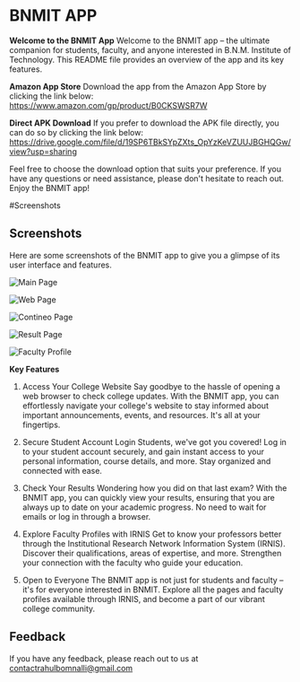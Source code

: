 
# BNMIT APP

**Welcome to the BNMIT App**
Welcome to the BNMIT app – the ultimate companion for students, faculty, and anyone interested in B.N.M. Institute of Technology. This README file provides an overview of the app and its key features.

**Amazon App Store**
Download the app from the Amazon App Store by clicking the link below:
https://www.amazon.com/gp/product/B0CKSWSR7W

**Direct APK Download**
If you prefer to download the APK file directly, you can do so by clicking the link below:
https://drive.google.com/file/d/19SP6TBkSYpZXts_OpYzKeVZUUJBGHQGw/view?usp=sharing

Feel free to choose the download option that suits your preference. If you have any questions or need assistance, please don't hesitate to reach out. Enjoy the BNMIT app!


#Screenshots

## Screenshots

Here are some screenshots of the BNMIT app to give you a glimpse of its user interface and features.

![Main Page](https://github.com/rahulbomnalli7/BNMIT-APP/assets/142937045/14d06ae8-0305-4d46-b8b7-1761e6699f05)

![Web Page](https://github.com/rahulbomnalli7/BNMIT-APP/assets/142937045/d91cfbb4-2ec6-4ab3-9c73-dd3e0bf29ca1)


![Contineo Page](https://github.com/rahulbomnalli7/BNMIT-APP/assets/142937045/e38a131f-b36f-4772-9251-9f92f46d9d6d)


![Result Page](https://github.com/rahulbomnalli7/BNMIT-APP/assets/142937045/4741eddf-d799-4dd1-b106-35eded0c1c2f)


![Faculty Profile](https://github.com/rahulbomnalli7/BNMIT-APP/assets/142937045/2f38b225-3e52-479e-b42a-a074c2b0bb8a)



**Key Features**
1. Access Your College Website
Say goodbye to the hassle of opening a web browser to check college updates. With the BNMIT app, you can effortlessly navigate your college's website to stay informed about important announcements, events, and resources. It's all at your fingertips.

2. Secure Student Account Login
Students, we've got you covered! Log in to your student account securely, and gain instant access to your personal information, course details, and more. Stay organized and connected with ease.

3. Check Your Results
Wondering how you did on that last exam? With the BNMIT app, you can quickly view your results, ensuring that you are always up to date on your academic progress. No need to wait for emails or log in through a browser.

4. Explore Faculty Profiles with IRNIS
Get to know your professors better through the Institutional Research Network Information System (IRNIS). Discover their qualifications, areas of expertise, and more. Strengthen your connection with the faculty who guide your education.

5. Open to Everyone
The BNMIT app is not just for students and faculty – it's for everyone interested in BNMIT. Explore all the pages and faculty profiles available through IRNIS, and become a part of our vibrant college community.

## Feedback

If you have any feedback, please reach out to us at contactrahulbomnalli@gmail.com
